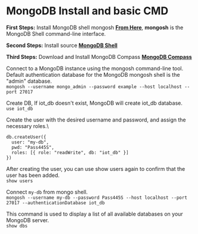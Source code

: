 # MongoDB Install and basic CMD

**First Steps:** Install MongoDB shell mongosh **[From Here](https://www.mongodb.com/docs/mongodb-shell/install/)**, **mongosh** is the MongoDB Shell command-line interface. 

**Second Steps:** Install source **[MongoDB Shell](https://www.mongodb.com/try/download/shell)**

**Third Steps:** Download and Install MongoDB Compass **[MongoDB Compass](https://www.mongodb.com/try/download/compass)**

Connect to a MongoDB instance using the mongosh command-line tool. Default authentication database for the MongoDB mongosh shell is the "admin" database.\
`mongosh --username mongo_admin --password example --host localhost --port 27017`

Create DB, If iot_db doesn't exist, MongoDB will create iot_db database.\
`use iot_db`

Create the user with the desired username and password, and assign the necessary roles.\
```shell
db.createUser({
  user: "my-db",
  pwd: "Pass445S",
  roles: [{ role: "readWrite", db: "iot_db" }]
})
```
After creating the user, you can use show users again to confirm that the user has been added.\
`show users`

Connect `my-db` from mongo shell.\
`mongosh --username my-db --password Pass445S --host localhost --port 27017 --authenticationDatabase iot_db`

This command is used to display a list of all available databases on your MongoDB server.\
`show dbs`
